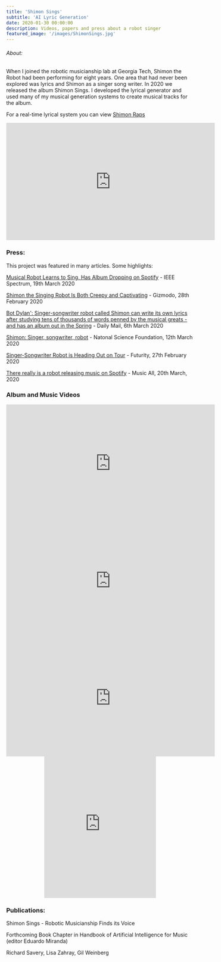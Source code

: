 ```yaml
---
title: 'Shimon Sings'
subtitle: 'AI Lyric Generation'
date: 2020-01-30 00:00:00
description: Videos, papers and press about a robot singer
featured_image: '/images/ShimonSings.jpg'
---
```


###### About:
When I joined the robotic musicianship lab at Georgia Tech, Shimon the Robot had been performing for eight years. One area that had never been explored was lyrics and Shimon as a singer song writer. In 2020 we released the album Shimon Sings. I developed the lyrical generator and used many of my musical generation systems to create musical tracks for the album.

For a real-time lyrical system you can view [Shimon Raps](www.richardsavery.com/shimonraps)

<iframe width="560" height="315" src="https://www.youtube.com/embed/BOck0kPtlfk" frameborder="0" allow="accelerometer; autoplay; encrypted-media; gyroscope; picture-in-picture" allowfullscreen></iframe>

### Press:
This project was featured in many articles. Some highlights:

[Musical Robot Learns to Sing, Has Album Dropping on Spotify](https://spectrum.ieee.org/automaton/robotics/robotics-software/musical-robot-shimon-sing-album-dropping-on-spotify) - IEEE Spectrum, 19th March 2020

[Shimon the Singing Robot Is Both Creepy and Captivating](https://gizmodo.com/shimon-the-singing-robot-is-both-creepy-and-captivating-1841979077) - Gizmodo, 28th February 2020

[Bot Dylan': Singer-songwriter robot called Shimon can write its own lyrics after studying tens of thousands of words penned by the musical greats - and has an album out in the Spring](https://www.dailymail.co.uk/sciencetech/article-8083433/Singer-songwriter-robot-called-Schimon-write-lyrics.html) - Daily Mail, 6th March 2020

[Shimon: Singer, songwriter, robot](https://www.youtube.com/watch?v=Ufk9Fv4h4Ao) - Natonal Science Foundation, 12th March 2020

[Singer-Songwriter Robot is Heading Out on Tour](https://www.futurity.org/shimon-singing-robot-2292272/) - Futurity, 27th February 2020

[There really is a robot releasing music on Spotify](https://musically.com/2020/03/20/there-really-is-a-robot-releasing-music-on-spotify/) - Music All, 20th March, 2020

### Album and Music Videos
<iframe width="560" height="315" src="https://www.youtube.com/embed/wcft3gcspzs" frameborder="0" allow="accelerometer; autoplay; encrypted-media; gyroscope; picture-in-picture" allowfullscreen></iframe>

<iframe width="560" height="315" src="https://www.youtube.com/embed/CtESlHUNsTo" frameborder="0" allow="accelerometer; autoplay; encrypted-media; gyroscope; picture-in-picture" allowfullscreen></iframe>

<iframe width="560" height="315" src="https://www.youtube.com/embed/sHl-Cg2KDbg" frameborder="0" allow="accelerometer; autoplay; encrypted-media; gyroscope; picture-in-picture" allowfullscreen></iframe>


<center>
<iframe src="https://open.spotify.com/embed/album/49mqgxoLXFGP5NnBB5PQAU" width="300" height="380" frameborder="0" allowtransparency="true" allow="encrypted-media"></iframe></center>

### Publications:
 Shimon Sings - Robotic Musicianship Finds its Voice

 Forthcoming Book Chapter in Handbook of Artificial Intelligence for Music (editor Eduardo Miranda)

 Richard Savery, Lisa Zahray, Gil Weinberg
